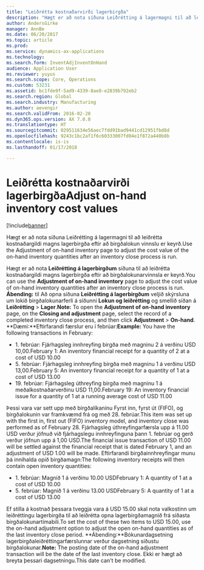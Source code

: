 ```yaml
---
title: "Leiðrétta kostnaðarvirði lagerbirgða"
description: "Hægt er að nota síðuna Leiðrétting á lagermagni til að leiðrétta kostnaðargildi magns lagerbirgða eftir að birgðalokun vinnslu er keyrð."
author: AndersGirke
manager: AnnBe
ms.date: 06/20/2017
ms.topic: article
ms.prod: 
ms.service: dynamics-ax-applications
ms.technology: 
ms.search.form: InventAdjInventOnHand
audience: Application User
ms.reviewer: yuyus
ms.search.scope: Core, Operations
ms.custom: 53231
ms.assetid: bc1fde9f-5ad9-4339-8ae8-e2839b792eb2
ms.search.region: Global
ms.search.industry: Manufacturing
ms.author: aevengir
ms.search.validFrom: 2016-02-28
ms.dyn365.ops.version: AX 7.0.0
ms.translationtype: HT
ms.sourcegitcommit: 029511634e56aec7fdd91bad9441cd12951fbd8d
ms.openlocfilehash: 9243c1bc2af1f6c60333007fd04e1f872a440b8b
ms.contentlocale: is-is
ms.lasthandoff: 01/17/2018

---
```


# <a name="adjust-on-hand-inventory-cost-values"></a><span data-ttu-id="db258-103">Leiðrétta kostnaðarvirði lagerbirgða</span><span class="sxs-lookup"><span data-stu-id="db258-103">Adjust on-hand inventory cost values</span></span>

[!include[banner](../includes/banner.md)]

<span data-ttu-id="db258-104">Hægt er að nota síðuna Leiðrétting á lagermagni til að leiðrétta kostnaðargildi magns lagerbirgða eftir að birgðalokun vinnslu er keyrð.</span><span class="sxs-lookup"><span data-stu-id="db258-104">Use the Adjustment of on-hand inventory page to adjust the cost value of the on-hand inventory quantities after an inventory close process is run.</span></span>

<span data-ttu-id="db258-105">Hægt er að nota **Leiðrétting á lagerbirgðum** síðuna til að leiðrétta kostnaðargildi magns lagerbirgða eftir að birgðalokunarvinnsla er keyrð.</span><span class="sxs-lookup"><span data-stu-id="db258-105">You can use the **Adjustment of on-hand inventory** page to adjust the cost value of on-hand inventory quantities after an inventory close process is run.</span></span> <span data-ttu-id="db258-106">**Ábending:** til Að opna síðuna **Leiðrétting á lagerbirgðum** veljið skýrsluna um lokið birgðalokunarferli á síðunni **Lokun og leiðrétting** og smellið síðan á **Leiðrétting** &gt; **Lager**.</span><span class="sxs-lookup"><span data-stu-id="db258-106">**Note:** To open the **Adjustment of on-hand inventory** page, on the **Closing and adjustment** page, select the record of a completed inventory close process, and then click **Adjustment** &gt; **On-hand**.</span></span> <span data-ttu-id="db258-107">**Dæmi:**Eftirfarandi færslur eru í febrúar:</span><span class="sxs-lookup"><span data-stu-id="db258-107">**Example:** You have the following transactions in February:</span></span>

-   <span data-ttu-id="db258-108">1. febrúar: Fjárhagsleg innhreyfing birgða með magninu 2 á verðinu USD 10,00.</span><span class="sxs-lookup"><span data-stu-id="db258-108">February 1: An inventory financial receipt for a quantity of 2 at a cost of USD 10.00</span></span>
-   <span data-ttu-id="db258-109">5. febrúar: Fjárhagsleg innhreyfing birgða með magninu 1 á verðinu USD 13,00.</span><span class="sxs-lookup"><span data-stu-id="db258-109">February 5: An inventory financial receipt for a quantity of 1 at a cost of USD 13.00</span></span>
-   <span data-ttu-id="db258-110">19. febrúar: Fjárhagsleg úthreyfing birgða með magninu 1 á meðalkostnaðarverðinu USD 11,00.</span><span class="sxs-lookup"><span data-stu-id="db258-110">February 19: An inventory financial issue for a quantity of 1 at a running average cost of USD 11.00</span></span>

<span data-ttu-id="db258-111">Þessi vara var sett upp með birgðalíkaninu Fyrst inn, fyrst út (FIFO), og birgðalokunin var framkvæmd frá og með 28. febrúar.</span><span class="sxs-lookup"><span data-stu-id="db258-111">This item was set up with the first in, first out (FIFO) inventory model, and inventory close was performed as of February 28.</span></span> <span data-ttu-id="db258-112">Fjárhagsleg úthreyfingarfærsla upp á 11.00 USD verður jöfnuð við fjárhagslegu innhreyfinguna þann 1. febrúar og gerð verður jöfnun upp á 1,00 USD.</span><span class="sxs-lookup"><span data-stu-id="db258-112">The financial issue transaction of USD 11.00 will be settled against the financial receipt that is dated February 1, and an adjustment of USD 1.00 will be made.</span></span> <span data-ttu-id="db258-113">Eftirfarandi birgðainnhreyfingar munu þá innihalda opið birgðamagn:</span><span class="sxs-lookup"><span data-stu-id="db258-113">The following inventory receipts will then contain open inventory quantities:</span></span>

-   <span data-ttu-id="db258-114">1. febrúar: Magnið 1 á verðinu 10.00 USD</span><span class="sxs-lookup"><span data-stu-id="db258-114">February 1: A quantity of 1 at a cost of USD 10.00</span></span>
-   <span data-ttu-id="db258-115">5. febrúar: Magnið 1 á verðinu 13.00 USD</span><span class="sxs-lookup"><span data-stu-id="db258-115">February 5: A quantity of 1 at a cost of USD 13.00</span></span>

<span data-ttu-id="db258-116">Ef stilla á kostnað þessara tveggja vara á USD 15.00 skal nota valkostinn um leiðréttingu lagerbirgða til að leiðrétta opna lagerbirgðamagnið frá síðasta birgðalokunartímabili.</span><span class="sxs-lookup"><span data-stu-id="db258-116">To set the cost of these two items to USD 15.00, use the on-hand adjustment option to adjust the open on-hand quantities as of the last inventory close period.</span></span> <span data-ttu-id="db258-117">**Ábending:**Bókunardagsetning lagerbirgðaleiðréttingarfærslunnar verður dagsetning síðustu birgðalokunar.</span><span class="sxs-lookup"><span data-stu-id="db258-117">**Note:** The posting date of the on-hand adjustment transaction will be the date of the last inventory close.</span></span> <span data-ttu-id="db258-118">Ekki er hægt að breyta þessari dagsetningu.</span><span class="sxs-lookup"><span data-stu-id="db258-118">This date can't be modified.</span></span>

